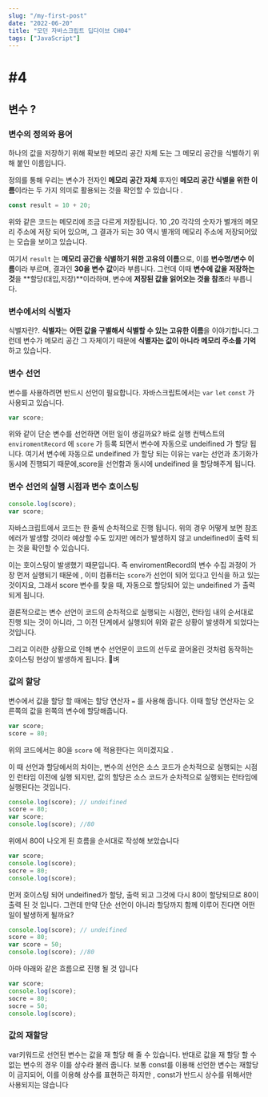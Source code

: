 ```yaml
---
slug: "/my-first-post"
date: "2022-06-20"
title: "모던 자바스크립트 딥다이브 CH04"
tags: ["JavaScript"]
---
```


# #4

## 변수 ?

### 변수의 정의와 용어

하나의 값을 저장하기 위해 확보한 메모리 공간 자체 도는 그 메모리 공간을 식별하기 위해 붙인 이름입니다.

정의를 통해 우리는 변수가 전자인 **메모리 공간 자체** 후자인 **메모리 공간 식별을 위한 이름**이라는 두 가지 의미로 활용되는 것을 확인할 수 있습니다 .

```jsx
const result = 10 + 20;
```

위와 같은 코드는 메모리에 조금 다르게 저장됩니다. 10 ,20 각각의 숫자가 별개의 메모리 주소에 저장 되어 있으며, 그 결과가 되는 30 역시 별개의 메모리 주소에 저장되어있는 모습을 보이고 있습니다.

여기서 `result` 는 **메모리 공간을 식별하기 위한 고유의 이름**으로, 이를 **변수명/변수 이름**이라 부르며, 결과인 **30을 변수 값**이라 부릅니다. 그런데 이때 **변수에 값을 저장하는 것**을 **할당(대입,저장)**이라하며, 변수에 **저장된 값을 읽어오는 것을 참조**라 부릅니다.

### 변수에서의 식별자

식별자란?. **식별자**는 **어떤 값을 구별해서 식별할 수 있는 고유한 이름**을 이야기합니다.그런데 변수가 메모리 공간 그 자체이기 때문에 **식별자는 값이 아니라 메모리 주소를 기억**하고 있습니다.

### 변수 선언

변수를 사용하려면 반드시 선언이 필요합니다. 자바스크립트에서는 `var` `let` `const` 가 사용되고 있습니다.

```jsx
var score;
```

위와 같이 단순 변수를 선언하면 어떤 일이 생길까요? 바로 실행 컨텍스트의 `enviromentRecord` 에 `score` 가 등록 되면서 변수에 자동으로 undeifined 가 할당 됩니다. 여기서 변수에 자동으로 undeifined 가 할당 되는 이유는 var는 선언과 초기화가 동시에 진행되기 때문에,score을 선언함과 동시에 undeifined 을 할당해주게 됩니다.

### 변수 선언의 실행 시점과 변수 호이스팅

```jsx
console.log(score);
var score;
```

자바스크립트에서 코드는 한 줄씩 순차적으로 진행 됩니다. 위의 경우 어떻게 보면 참조 에러가 발생할 것이라 예상할 수도 있지만 에러가 발생하지 않고 undeifined이 출력 되는 것을 확인할 수 있습니다.

이는 호이스팅이 발생했기 때문입니다. 즉 enviromentRecord의 변수 수집 과정이 가장 먼저 실행되기 때문에 , 이미 컴퓨터는 `score`가 선언이 되어 있다고 인식을 하고 있는 것이지요, 그래서 score 변수를 찾을 때, 자동으로 할당되어 있는 undeifined 가 출력 되게 됩니다.

결론적으로는 변수 선언이 코드의 순차적으로 실행되는 시점인, 런타임 내의 순서대로 진행 되는 것이 아니라, 그 이전 단계에서 실행되어 위와 같은 상황이 발생하게 되었다는 것입니다.

그리고 이러한 상황으로 인해 변수 선언문이 코드의 선두로 끌어올린 것처럼 동작하는 호이스팅 현상이 발생하게 됩니다. 🙂벼

### 값의 할당

변수에서 값을 할당 할 때에는 할당 연산자 `=` 를 사용해 줍니다. 이때 할당 연산자는 오른쪽의 값을 왼쪽의 변수에 할당해줍니다.

```jsx
var score;
score = 80;
```

위의 코드에서는 80을 `score` 에 적용한다는 의미겠지요 .

이 때 선언과 할당에서의 차이는, 변수의 선언은 소스 코드가 순차적으로 실행되는 시점인 런타임 이전에 실행 되지만, 값의 할당은 소스 코드가 순차적으로 실행되는 런타임에 실행된다는 것입니다.

```jsx
console.log(score); // undeifined
score = 80;
var score;
console.log(score); //80
```

위에서 80이 나오게 된 흐름을 순서대로 작성해 보았습니다

```jsx
var score;
console.log(score);
socre = 80;
console.log(score);
```

먼저 호이스팅 되어 undeifined가 할당, 출력 되고 그것에 다시 80이 할당되므로 80이 출력 된 것 입니다. 그런데 만약 단순 선언이 아니라 할당까지 함께 이루어 진다면 어떤 일이 발생하게 될까요?

```jsx
console.log(score); // undeifined
score = 80;
var score = 50;
console.log(score); //80
```

아마 아래와 같은 흐름으로 진행 될 것 입니다

```jsx
var score;
console.log(score);
socre = 80;
socre = 50;
console.log(score);
```

### 값의 재할당

var키워드로 선언된 변수는 값을 재 할당 해 줄 수 있습니다. 반대로 값을 재 할당 할 수 없는 변수의 경우 이를 상수라 불러 줍니다. 보통 const를 이용해 선언한 변수는 재할당이 금지되어, 이를 이용해 상수를 표현하곤 하지만 , const가 반드시 상수를 위해서만 사용되지는 않습니다
